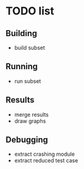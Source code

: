 TODO list
=========

Building
-------------------------------------

* build subset

Running
-------------------------------------
* run subset

Results
-------------------------------------
* merge results 
* draw graphs

Debugging
-------------------------------------
* extract crashing module
* extract reduced test case